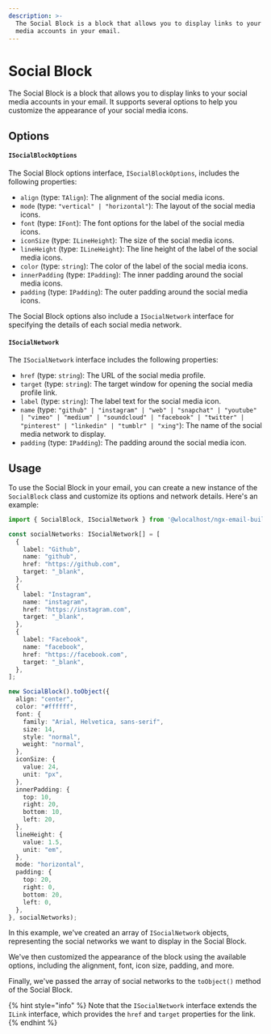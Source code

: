 ```yaml
---
description: >-
  The Social Block is a block that allows you to display links to your social
  media accounts in your email.
---
```


# Social Block

The Social Block is a block that allows you to display links to your social media accounts in your email. It supports several options to help you customize the appearance of your social media icons.

## Options

#### `ISocialBlockOptions`

The Social Block options interface, `ISocialBlockOptions`, includes the following properties:

* `align` (type: `TAlign`): The alignment of the social media icons.
* `mode` (type: `"vertical" | "horizontal"`): The layout of the social media icons.
* `font` (type: `IFont`): The font options for the label of the social media icons.
* `iconSize` (type: `ILineHeight`): The size of the social media icons.
* `lineHeight` (type: `ILineHeight`): The line height of the label of the social media icons.
* `color` (type: `string`): The color of the label of the social media icons.
* `innerPadding` (type: `IPadding`): The inner padding around the social media icons.
* `padding` (type: `IPadding`): The outer padding around the social media icons.

The Social Block options also include a `ISocialNetwork` interface for specifying the details of each social media network.&#x20;

#### `ISocialNetwork`

The `ISocialNetwork` interface includes the following properties:

* `href` (type: `string`): The URL of the social media profile.
* `target` (type: `string`): The target window for opening the social media profile link.
* `label` (type: `string`): The label text for the social media icon.
* `name` (type: `"github" | "instagram" | "web" | "snapchat" | "youtube" | "vimeo" | "medium" | "soundcloud" | "facebook" | "twitter" | "pinterest" | "linkedin" | "tumblr" | "xing"`): The name of the social media network to display.
* `padding` (type: `IPadding`): The padding around the social media icon.

## Usage

To use the Social Block in your email, you can create a new instance of the `SocialBlock` class and customize its options and network details. Here's an example:

```typescript
import { SocialBlock, ISocialNetwork } from '@wlocalhost/ngx-email-builder';

const socialNetworks: ISocialNetwork[] = [
  {
    label: "Github",
    name: "github",
    href: "https://github.com",
    target: "_blank",
  },
  {
    label: "Instagram",
    name: "instagram",
    href: "https://instagram.com",
    target: "_blank",
  },
  {
    label: "Facebook",
    name: "facebook",
    href: "https://facebook.com",
    target: "_blank",
  },
];

new SocialBlock().toObject({
  align: "center",
  color: "#ffffff",
  font: {
    family: "Arial, Helvetica, sans-serif",
    size: 14,
    style: "normal",
    weight: "normal",
  },
  iconSize: {
    value: 24,
    unit: "px",
  },
  innerPadding: {
    top: 10,
    right: 20,
    bottom: 10,
    left: 20,
  },
  lineHeight: {
    value: 1.5,
    unit: "em",
  },
  mode: "horizontal",
  padding: {
    top: 20,
    right: 0,
    bottom: 20,
    left: 0,
  },
}, socialNetworks);
```

In this example, we've created an array of `ISocialNetwork` objects, representing the social networks we want to display in the Social Block.&#x20;

We've then customized the appearance of the block using the available options, including the alignment, font, icon size, padding, and more.&#x20;

Finally, we've passed the array of social networks to the `toObject()` method of the Social Block.

{% hint style="info" %}
Note that the `ISocialNetwork` interface extends the `ILink` interface, which provides the `href` and `target` properties for the link.
{% endhint %}
